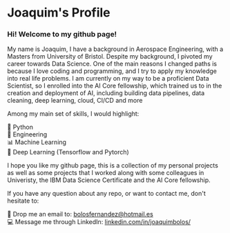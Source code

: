 
# Joaquim's Profile

### Hi! Welcome to my github page!

My name is Joaquim, I have a background in Aerospace Engineering, with a Masters from University of Bristol. Despite my background, I pivoted my career towards Data Science. One of the main reasons I changed paths is because I love coding and programming, and I try to apply my knowledge into real life problems. I am currently on my way to be a proficient Data Scientist, so I enrolled into the AI Core fellowship, which trained us to in the creation and deployment of AI, including building data pipelines, data cleaning, deep learning, cloud, CI/CD and more<br>

Among my main set of skills, I would highlight:<br>

🐍 Python <br>
🔧 Engineering <br>
📊 Machine Learning <br>
🤖 Deep Learning (Tensorflow and Pytorch) <br>

I hope you like my github page, this is a collection of my personal projects as well as some projects that I worked along with some colleagues in Univeristy, the IBM Data Science Certificate and the AI Core fellowship.<br>

If you have any question about any repo, or want to contact me, don't hesitate to:<br>

📨 Drop me an email to: bolosfernandez@hotmail.es<br>
💻 Message me through LinkedIn: [linkedin.com/in/joaquimbolos/](linkedin.com/in/joaquimbolos/)




